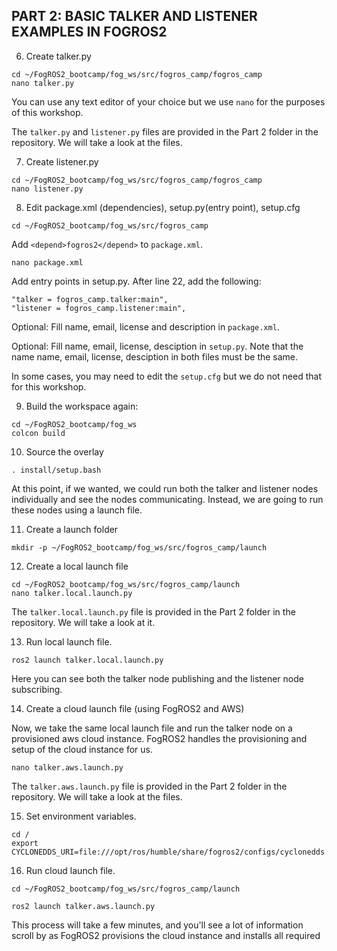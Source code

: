 ## PART 2: BASIC TALKER AND LISTENER EXAMPLES IN FOGROS2

6. Create talker.py
```
cd ~/FogROS2_bootcamp/fog_ws/src/fogros_camp/fogros_camp
nano talker.py
```
You can use any text editor of your choice but we use `nano` for the purposes of this workshop.

The `talker.py`  and `listener.py` files are provided in the Part 2 folder in the repository. We will take a look at the files. 


7. Create listener.py
```
cd ~/FogROS2_bootcamp/fog_ws/src/fogros_camp/fogros_camp
nano listener.py
```

8. Edit package.xml (dependencies), setup.py(entry point), setup.cfg
```
cd ~/FogROS2_bootcamp/fog_ws/src/fogros_camp
```

Add `<depend>fogros2</depend>` to `package.xml`. 
```
nano package.xml
```

Add entry points in setup.py.  After line 22, add the following: 

```
"talker = fogros_camp.talker:main",
"listener = fogros_camp.listener:main",
```

Optional: Fill name, email, license and description in `package.xml`.

Optional: Fill name, email, license, desciption in `setup.py`. 
Note that the name name, email, license, desciption in both files must be the same. 

In some cases, you may need to edit the `setup.cfg` but we do not need that for this workshop.


9. Build the workspace again:
```
cd ~/FogROS2_bootcamp/fog_ws
colcon build
```

10. Source the overlay
```
. install/setup.bash
```

At this point, if we wanted, we could run both the talker and listener nodes individually and see the nodes communicating. Instead, we are going to run these nodes using a launch file.

11.  Create a launch folder
```
mkdir -p ~/FogROS2_bootcamp/fog_ws/src/fogros_camp/launch
```

12. Create a local launch file
```
cd ~/FogROS2_bootcamp/fog_ws/src/fogros_camp/launch
nano talker.local.launch.py 
```
The `talker.local.launch.py` file is provided in the Part 2 folder in the repository. We will take a look at it. 


13. Run local launch file.
```
ros2 launch talker.local.launch.py
```
Here you can see both the talker node publishing and the listener node subscribing. 

14. Create a cloud launch file (using FogROS2 and AWS)

Now, we take the same local launch file and run the talker node on a provisioned aws cloud instance. FogROS2 handles the provisioning and setup of the cloud instance for us. 
```
nano talker.aws.launch.py 
```
The `talker.aws.launch.py` file is provided in the Part 2 folder in the repository. We will take a look at the files. 

15. Set environment variables. 
```
cd /
export CYCLONEDDS_URI=file:///opt/ros/humble/share/fogros2/configs/cyclonedds.ubuntu.2204.xml
```

16. Run cloud launch file.
```
cd ~/FogROS2_bootcamp/fog_ws/src/fogros_camp/launch

ros2 launch talker.aws.launch.py
```
This process will take a few minutes, and you'll see a lot of information scroll by as FogROS2 provisions the cloud instance and installs all required 